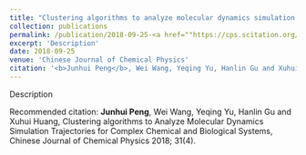 ```yaml
---
title: "Clustering algorithms to analyze molecular dynamics simulation trajectories for complex chemical and biological systems"
collection: publications
permalink: /publication/2018-09-25-<a href=""https://cps.scitation.org/doi/10.1063/1674-0068/31/cjcp1806147">Link</a> <a href="http://academicpages.github.io/files/paper5.pdf">PDF</a>>
excerpt: 'Description'
date: 2018-09-25
venue: 'Chinese Journal of Chemical Physics'
citation: '<b>Junhui Peng</b>, Wei Wang, Yeqing Yu, Hanlin Gu and Xuhui Huang, Clustering algorithms to Analyze Molecular Dynamics Simulation Trajectories for Complex Chemical and Biological Systems, Chinese Journal of Chemical Physics 2018; 31(4).'
---
```

Description

Recommended citation: <b>Junhui Peng</b>, Wei Wang, Yeqing Yu, Hanlin Gu and Xuhui Huang, Clustering algorithms to Analyze Molecular Dynamics Simulation Trajectories for Complex Chemical and Biological Systems, Chinese Journal of Chemical Physics 2018; 31(4).